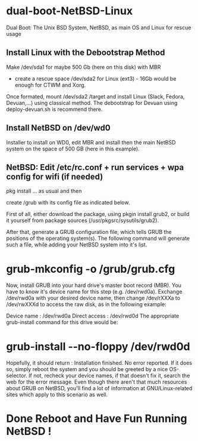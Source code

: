 # dual-boot-NetBSD-Linux
Dual Boot: The Unix BSD System, NetBSD, as main OS and Linux for rescue usage

## Install Linux with the Debootstrap Method

Make /dev/sda1 for maybe 500 Gb (here on this disk) with MBR 
+ create a rescue space /dev/sda2 for Linux (ext3) - 16Gb would be enough for CTWM and Xorg.

Once formated, mount /dev/sda2 /target and install Linux (Slack, Fedora, Devuan,...) using classical method.
The debootstrap for Devuan using deploy-devuan.sh is recommend there. 

## Install NetBSD on /dev/wd0 
Installer to install on WD0, edit MBR and install then the main NetBSD system on the space of 500 GB (here in this example). 

## NetBSD: Edit /etc/rc.conf + run services + wpa config for wifi (if needed)

pkg install ... as usual and then

create /grub with its config file as indicated below.

 

First of all, either download the package, using pkgin install grub2, or build it yourself from package sources (/usr/pkgsrc/sysutils/grub2).

After that, generate a GRUB configuration file, which tells GRUB the positions of the operating system(s). The following command will generate such a file, while adding your NetBSD system into it's list.

# grub-mkconfig -o /grub/grub.cfg
Now, install GRUB into your hard drive's master boot record (MBR). You have to know it's device name for this step (e.g. /dev/rwd0a). Exchange /dev/rwd0a with your desired device name, then change /dev/rXXXa to /dev/rwXXXd to access the raw disk, as in the following example:

Device name :   /dev/rwd0a
Direct access : /dev/rwd0d
The appropriate grub-install command for this drive would be:

# grub-install --no-floppy /dev/rwd0d
Hopefully, it should return : Installation finished. No error reported. If it does so, simply reboot the system and you should be greeted by a nice OS-selector. If not, recheck your device names, if that doesn't fix it, search the web for the error message. Even though there aren't that much resources about GRUB on NetBSD, you'll find a lot of information at GNU/Linux-related sites which apply to this scenario as well.

# Done Reboot and Have Fun Running NetBSD !
